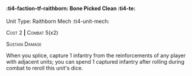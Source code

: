 #### :ti4-faction-tf-raithborn: **Bone Picked Clean** :ti4-te:

Unit Type: Raithborn Mech :ti4-unit-mech: 

<span style="font-variant:small-caps;">Cost</span> 2 __|__ <span style="font-variant:small-caps;">Combat</span> 5(x2)

<span style="font-variant:small-caps;">Sustain Damage</span>

When you splice, capture 1 infantry from the reinforcements of any player with adjacent units; you can spend 1 captured infantry after rolling during combat to reroll this unit's dice.
